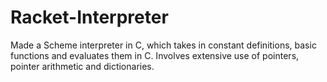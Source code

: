 # Racket-Interpreter
Made a Scheme interpreter in C, which takes in constant definitions, basic functions and evaluates them in C. Involves extensive use of pointers, pointer arithmetic and dictionaries. 
